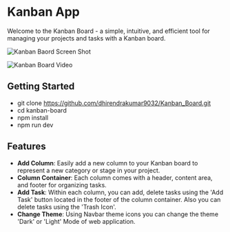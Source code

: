 
# Kanban App

Welcome to the Kanban Board  - a simple, intuitive, and efficient tool for managing your projects and tasks with a Kanban board.

![Kanban Baord Screen Shot](https://github.com/dhirendrakumar9032/Kanban_Board/assets/128227632/955672c2-a1e6-42a4-b0f1-8af419ef8e47)


![Kanban Board Video ](https://github.com/dhirendrakumar9032/Kanban_Board/assets/128227632/932eac01-c679-4d6f-a542-1613202509ba)

## Getting Started

- git clone https://github.com/dhirendrakumar9032/Kanban_Board.git
- cd kanban-board
- npm install
- npm run dev


## Features

- **Add Column**: Easily add a new column to your Kanban board to represent a new category or stage in your project.
- **Column Container**: Each column comes with a header, content area, and footer for organizing tasks.
- **Add Task**: Within each column, you can add, delete tasks using the 'Add Task' button located in the footer of the column container. Also you can delete tasks using the 'Trash Icon'.
- **Change Theme**: Using Navbar theme icons you can change the theme 'Dark' or 'Light' Mode of web application.



